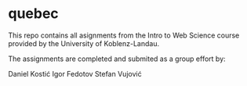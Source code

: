 # quebec
This repo contains all asignments from the Intro to Web Science course provided by the University of Koblenz-Landau.

The assignments are completed and submited as a group effort by:

Daniel Kostić
Igor Fedotov
Stefan Vujović
